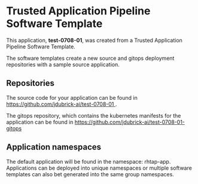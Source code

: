 # Trusted Application Pipeline Software Template

This application, **test-0708-01**, was created from a Trusted Application Pipeline Software Template.

The software templates create a new source and gitops deployment repositories with a sample source application. 

## Repositories

The source code for your application can be found in [https://github.com/jdubrick-ai/test-0708-01 ](https://github.com/jdubrick-ai/test-0708-01 ).
 
The gitops repository, which contains the kubernetes manifests for the application can be found in 
[https://github.com/jdubrick-ai/test-0708-01-gitops ](https://github.com/jdubrick-ai/test-0708-01-gitops ) 

## Application namespaces 

The default application will be found in the namespace: rhtap-app. Applications can be deployed into unique namespaces or multiple software templates can also bet generated into the same group namespaces.  